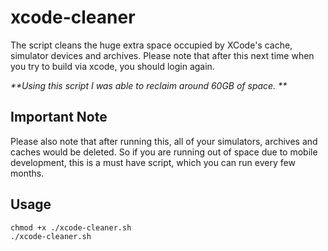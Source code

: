 # xcode-cleaner
The script cleans the huge extra space occupied by XCode's cache, simulator devices and archives. 
Please note that after this next time when you try to build via xcode, you should login again. 

_**Using this script I was able to reclaim around 60GB of space. **_

## Important Note
Please also note that after running this, all of your simulators, archives and caches would be deleted. 
So if you are running out of space due to mobile development, this is a must have script, which you can run every few months.

## Usage
```
chmod +x ./xcode-cleaner.sh
./xcode-cleaner.sh
```
